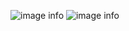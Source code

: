 ![image info](https://cdn.imgchest.com/files/y2pckkke6v7.png)
![image info](https://cdn.imgchest.com/files/yxkczzpa9g7.gif)
